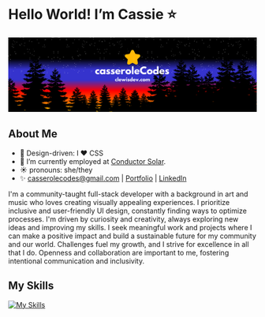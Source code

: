 <h1>Hello World! I’m Cassie ⭐</h1>

![](https://github.com/casserole27/casserole27/blob/main/casseroleCodes-github-centered.png)

<h2>About Me</h2>

- 🌟 Design-driven: I ❤️ CSS
- 🌱 I’m currently employed at <a href="https://conductor.solar/">Conductor Solar</a>.
- ☀️ pronouns: she/they
- ✨ casserolecodes@gmail.com | [Portfolio](clewisdev.com) | [LinkedIn](https://www.linkedin.com/in/clewisdev)

<p>I'm a community-taught full-stack developer with a background in art and music who loves creating visually appealing experiences. I prioritize inclusive and user-friendly UI design, constantly finding ways to optimize processes. I'm driven by curiosity and creativity, always exploring new ideas and improving my skills. I seek meaningful work and projects where I can make a positive impact and build a sustainable future for my community and our world. Challenges fuel my growth, and I strive for excellence in all that I do. Openness and collaboration are important to me, fostering intentional communication and inclusivity.</p>

<h2>My Skills</h2>

[![My Skills](https://skillicons.dev/icons?i=react,js,typescript,nodejs,postgres,postman,npm,jest,html,css,styledcomponents,vscode,git,github,md,figma,ps)](https://skillicons.dev)


<!---
casserole27/casserole27 is a ✨ special ✨ repository because its `README.md` (this file) appears on your GitHub profile.
You can click the Preview link to take a look at your changes.
--->
